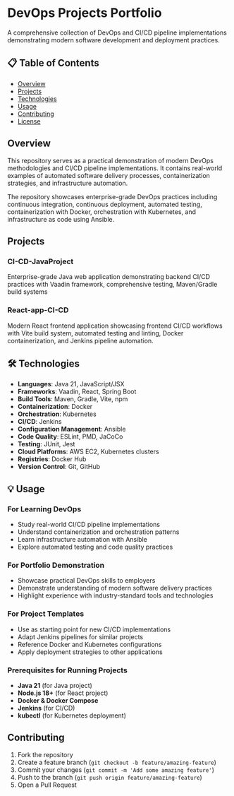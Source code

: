# DevOps Projects Portfolio

A comprehensive collection of DevOps and CI/CD pipeline implementations demonstrating modern software development and deployment practices.

## 📋 Table of Contents

- [Overview](#overview)
- [Projects](#projects)
- [Technologies](#technologies)
- [Usage](#usage)
- [Contributing](#contributing)
- [License](#license)

## Overview

This repository serves as a practical demonstration of modern DevOps methodologies and CI/CD pipeline implementations. It contains real-world examples of automated software delivery processes, containerization strategies, and infrastructure automation.

The repository showcases enterprise-grade DevOps practices including continuous integration, continuous deployment, automated testing, containerization with Docker, orchestration with Kubernetes, and infrastructure as code using Ansible.

## Projects

### CI-CD-JavaProject
Enterprise-grade Java web application demonstrating backend CI/CD practices with Vaadin framework, comprehensive testing, Maven/Gradle build systems

### React-app-CI-CD
Modern React frontend application showcasing frontend CI/CD workflows with Vite build system, automated testing and linting, Docker containerization, and Jenkins pipeline automation.

## 🛠 Technologies

- **Languages**: Java 21, JavaScript/JSX
- **Frameworks**: Vaadin, React, Spring Boot
- **Build Tools**: Maven, Gradle, Vite, npm
- **Containerization**: Docker
- **Orchestration**: Kubernetes
- **CI/CD**: Jenkins
- **Configuration Management**: Ansible
- **Code Quality**: ESLint, PMD, JaCoCo
- **Testing**: JUnit, Jest
- **Cloud Platforms**: AWS EC2, Kubernetes clusters
- **Registries**: Docker Hub
- **Version Control**: Git, GitHub

## 💡 Usage

### For Learning DevOps
- Study real-world CI/CD pipeline implementations
- Understand containerization and orchestration patterns
- Learn infrastructure automation with Ansible
- Explore automated testing and code quality practices

### For Portfolio Demonstration
- Showcase practical DevOps skills to employers
- Demonstrate understanding of modern software delivery practices
- Highlight experience with industry-standard tools and technologies

### For Project Templates
- Use as starting point for new CI/CD implementations
- Adapt Jenkins pipelines for similar projects
- Reference Docker and Kubernetes configurations
- Apply deployment strategies to other applications

### Prerequisites for Running Projects
- **Java 21** (for Java project)
- **Node.js 18+** (for React project)
- **Docker & Docker Compose**
- **Jenkins** (for CI/CD)
- **kubectl** (for Kubernetes deployment)

## Contributing

1. Fork the repository
2. Create a feature branch (`git checkout -b feature/amazing-feature`)
3. Commit your changes (`git commit -m 'Add some amazing feature'`)
4. Push to the branch (`git push origin feature/amazing-feature`)
5. Open a Pull Request


